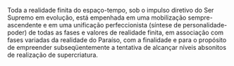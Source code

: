 ﻿Toda a realidade finita do espaço-tempo, sob o impulso diretivo do Ser Supremo em evolução, está empenhada em uma mobilização sempre-ascendente e em uma unificação perfeccionista (síntese de personalidade-poder) de todas as fases e valores de realidade finita, em associação com fases variadas da realidade do Paraíso, com a finalidade e para o propósito de empreender subseqüentemente a tentativa de alcançar níveis absonitos de realização de supercriatura.